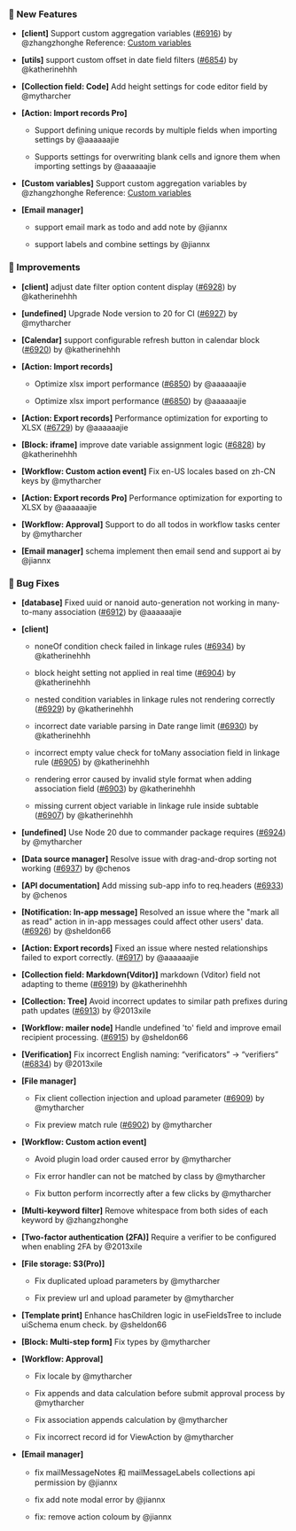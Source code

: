 ### 🎉 New Features

- **[client]** Support custom aggregation variables ([#6916](https://github.com/nocobase/nocobase/pull/6916)) by @zhangzhonghe
Reference: [Custom variables](https://pr-383.docs-cn.nocobase.com/handbook/custom-variables)
- **[utils]** support custom offset in date field filters ([#6854](https://github.com/nocobase/nocobase/pull/6854)) by @katherinehhh

- **[Collection field: Code]** Add height settings for code editor field by @mytharcher

- **[Action: Import records Pro]**
  - Support defining unique records by multiple fields when importing settings by @aaaaaajie

  - Supports settings for overwriting blank cells and ignore them when importing settings by @aaaaaajie

- **[Custom variables]** Support custom aggregation variables by @zhangzhonghe
Reference: [Custom variables](https://pr-383.docs-cn.nocobase.com/handbook/custom-variables)
- **[Email manager]**
  - support email mark as todo and add note by @jiannx

  - support labels and combine settings by @jiannx

### 🚀 Improvements

- **[client]** adjust date filter option content display ([#6928](https://github.com/nocobase/nocobase/pull/6928)) by @katherinehhh

- **[undefined]** Upgrade Node version to 20 for CI ([#6927](https://github.com/nocobase/nocobase/pull/6927)) by @mytharcher

- **[Calendar]** support configurable refresh button in calendar block ([#6920](https://github.com/nocobase/nocobase/pull/6920)) by @katherinehhh

- **[Action: Import records]**
  - Optimize xlsx import performance ([#6850](https://github.com/nocobase/nocobase/pull/6850)) by @aaaaaajie

  - Optimize xlsx import performance ([#6850](https://github.com/nocobase/nocobase/pull/6850)) by @aaaaaajie

- **[Action: Export records]** Performance optimization for exporting to XLSX ([#6729](https://github.com/nocobase/nocobase/pull/6729)) by @aaaaaajie

- **[Block: iframe]** improve date variable assignment logic ([#6828](https://github.com/nocobase/nocobase/pull/6828)) by @katherinehhh

- **[Workflow: Custom action event]** Fix en-US locales based on zh-CN keys by @mytharcher

- **[Action: Export records Pro]** Performance optimization for exporting to XLSX by @aaaaaajie

- **[Workflow: Approval]** Support to do all todos in workflow tasks center by @mytharcher

- **[Email manager]** schema implement then email send and support ai by @jiannx

### 🐛 Bug Fixes

- **[database]** Fixed uuid or nanoid auto-generation not working in many-to-many association ([#6912](https://github.com/nocobase/nocobase/pull/6912)) by @aaaaaajie

- **[client]**
  - noneOf condition check failed in linkage rules ([#6934](https://github.com/nocobase/nocobase/pull/6934)) by @katherinehhh

  - block height setting not applied in real time ([#6904](https://github.com/nocobase/nocobase/pull/6904)) by @katherinehhh

  - nested condition variables in linkage rules not rendering correctly ([#6929](https://github.com/nocobase/nocobase/pull/6929)) by @katherinehhh

  - incorrect date variable parsing in Date range limit ([#6930](https://github.com/nocobase/nocobase/pull/6930)) by @katherinehhh

  - incorrect empty value check for toMany association field in linkage rule ([#6905](https://github.com/nocobase/nocobase/pull/6905)) by @katherinehhh

  - rendering error caused by invalid style format when adding association field ([#6903](https://github.com/nocobase/nocobase/pull/6903)) by @katherinehhh

  - missing current object variable in linkage rule inside subtable ([#6907](https://github.com/nocobase/nocobase/pull/6907)) by @katherinehhh

- **[undefined]** Use Node 20 due to commander package requires ([#6924](https://github.com/nocobase/nocobase/pull/6924)) by @mytharcher

- **[Data source manager]** Resolve issue with drag-and-drop sorting not working ([#6937](https://github.com/nocobase/nocobase/pull/6937)) by @chenos

- **[API documentation]** Add missing sub-app info to req.headers ([#6933](https://github.com/nocobase/nocobase/pull/6933)) by @chenos

- **[Notification: In-app message]** Resolved an issue where the "mark all as read" action in in-app messages could affect other users' data. ([#6926](https://github.com/nocobase/nocobase/pull/6926)) by @sheldon66

- **[Action: Export records]** Fixed an issue where nested relationships failed to export correctly. ([#6917](https://github.com/nocobase/nocobase/pull/6917)) by @aaaaaajie

- **[Collection field: Markdown(Vditor)]** markdown (Vditor) field not adapting to theme ([#6919](https://github.com/nocobase/nocobase/pull/6919)) by @katherinehhh

- **[Collection: Tree]** Avoid incorrect updates to similar path prefixes during path updates ([#6913](https://github.com/nocobase/nocobase/pull/6913)) by @2013xile

- **[Workflow: mailer node]** Handle undefined 'to' field and improve email recipient processing. ([#6915](https://github.com/nocobase/nocobase/pull/6915)) by @sheldon66

- **[Verification]** Fix incorrect English naming: “verificators” → “verifiers” ([#6834](https://github.com/nocobase/nocobase/pull/6834)) by @2013xile

- **[File manager]**
  - Fix client collection injection and upload parameter ([#6909](https://github.com/nocobase/nocobase/pull/6909)) by @mytharcher

  - Fix preview match rule ([#6902](https://github.com/nocobase/nocobase/pull/6902)) by @mytharcher

- **[Workflow: Custom action event]**
  - Avoid plugin load order caused error by @mytharcher

  - Fix error handler can not be matched by class by @mytharcher

  - Fix button perform incorrectly after a few clicks by @mytharcher

- **[Multi-keyword filter]** Remove whitespace from both sides of each keyword by @zhangzhonghe

- **[Two-factor authentication (2FA)]** Require a verifier to be configured when enabling 2FA by @2013xile

- **[File storage: S3(Pro)]**
  - Fix duplicated upload parameters by @mytharcher

  - Fix preview url and upload parameter by @mytharcher

- **[Template print]** Enhance hasChildren logic in useFieldsTree to include uiSchema enum check. by @sheldon66

- **[Block: Multi-step form]** Fix types by @mytharcher

- **[Workflow: Approval]**
  - Fix locale by @mytharcher

  - Fix appends and data calculation before submit approval process by @mytharcher

  - Fix association appends calculation by @mytharcher

  - Fix incorrect record id for ViewAction by @mytharcher

- **[Email manager]**
  - fix mailMessageNotes 和 mailMessageLabels collections api permission by @jiannx

  - fix add note modal error by @jiannx

  - fix: remove action coloum by @jiannx

